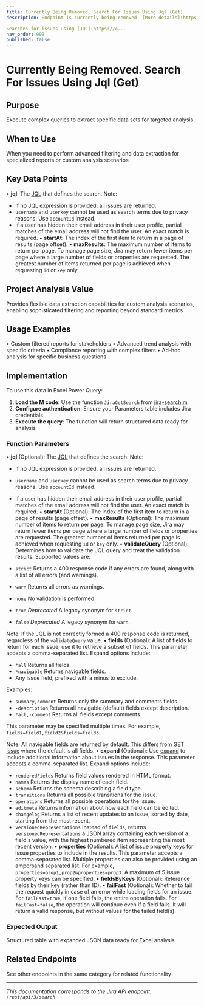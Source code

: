 ```yaml
---
title: Currently Being Removed. Search For Issues Using Jql (Get)
description: Endpoint is currently being removed. [More details](https://developer.atlassian.com/changelog/#CHANGE-2046)

Searches for issues using [JQL](https://c...
nav_order: 999
published: false
---
```


# Currently Being Removed. Search For Issues Using Jql (Get)

## Purpose
Execute complex queries to extract specific data sets for targeted analysis

## When to Use
When you need to perform advanced filtering and data extraction for specialized reports or custom analysis scenarios

## Key Data Points
• **jql**: The [JQL](https://confluence.atlassian.com/x/egORLQ) that defines the search. Note:

 *  If no JQL expression is provided, all issues are returned.
 *  `username` and `userkey` cannot be used as search terms due to privacy reasons. Use `accountId` instead.
 *  If a user has hidden their email address in their user profile, partial matches of the email address will not find the user. An exact match is required.
• **startAt**: The index of the first item to return in a page of results (page offset).
• **maxResults**: The maximum number of items to return per page. To manage page size, Jira may return fewer items per page where a large number of fields or properties are requested. The greatest number of items returned per page is achieved when requesting `id` or `key` only.

## Project Analysis Value
Provides flexible data extraction capabilities for custom analysis scenarios, enabling sophisticated filtering and reporting beyond standard metrics

## Usage Examples
• Custom filtered reports for stakeholders
• Advanced trend analysis with specific criteria
• Compliance reporting with complex filters
• Ad-hoc analysis for specific business questions

## Implementation
To use this data in Excel Power Query:

1. **Load the M code**: Use the function `JiraGetSearch` from [jira-search.m](../assets/jira-search.m)
2. **Configure authentication**: Ensure your Parameters table includes Jira credentials
3. **Execute the query**: The function will return structured data ready for analysis

### Function Parameters
• **jql** (Optional): The [JQL](https://confluence.atlassian.com/x/egORLQ) that defines the search. Note:

 *  If no JQL expression is provided, all issues are returned.
 *  `username` and `userkey` cannot be used as search terms due to privacy reasons. Use `accountId` instead.
 *  If a user has hidden their email address in their user profile, partial matches of the email address will not find the user. An exact match is required.
• **startAt** (Optional): The index of the first item to return in a page of results (page offset).
• **maxResults** (Optional): The maximum number of items to return per page. To manage page size, Jira may return fewer items per page where a large number of fields or properties are requested. The greatest number of items returned per page is achieved when requesting `id` or `key` only.
• **validateQuery** (Optional): Determines how to validate the JQL query and treat the validation results. Supported values are:

 *  `strict` Returns a 400 response code if any errors are found, along with a list of all errors (and warnings).
 *  `warn` Returns all errors as warnings.
 *  `none` No validation is performed.
 *  `true` *Deprecated* A legacy synonym for `strict`.
 *  `false` *Deprecated* A legacy synonym for `warn`.

Note: If the JQL is not correctly formed a 400 response code is returned, regardless of the `validateQuery` value.
• **fields** (Optional): A list of fields to return for each issue, use it to retrieve a subset of fields. This parameter accepts a comma-separated list. Expand options include:

 *  `*all` Returns all fields.
 *  `*navigable` Returns navigable fields.
 *  Any issue field, prefixed with a minus to exclude.

Examples:

 *  `summary,comment` Returns only the summary and comments fields.
 *  `-description` Returns all navigable (default) fields except description.
 *  `*all,-comment` Returns all fields except comments.

This parameter may be specified multiple times. For example, `fields=field1,field2&fields=field3`.

Note: All navigable fields are returned by default. This differs from [GET issue](#api-rest-api-3-issue-issueIdOrKey-get) where the default is all fields.
• **expand** (Optional): Use [expand](#expansion) to include additional information about issues in the response. This parameter accepts a comma-separated list. Expand options include:

 *  `renderedFields` Returns field values rendered in HTML format.
 *  `names` Returns the display name of each field.
 *  `schema` Returns the schema describing a field type.
 *  `transitions` Returns all possible transitions for the issue.
 *  `operations` Returns all possible operations for the issue.
 *  `editmeta` Returns information about how each field can be edited.
 *  `changelog` Returns a list of recent updates to an issue, sorted by date, starting from the most recent.
 *  `versionedRepresentations` Instead of `fields`, returns `versionedRepresentations` a JSON array containing each version of a field's value, with the highest numbered item representing the most recent version.
• **properties** (Optional): A list of issue property keys for issue properties to include in the results. This parameter accepts a comma-separated list. Multiple properties can also be provided using an ampersand separated list. For example, `properties=prop1,prop2&properties=prop3`. A maximum of 5 issue property keys can be specified.
• **fieldsByKeys** (Optional): Reference fields by their key (rather than ID).
• **failFast** (Optional): Whether to fail the request quickly in case of an error while loading fields for an issue. For `failFast=true`, if one field fails, the entire operation fails. For `failFast=false`, the operation will continue even if a field fails. It will return a valid response, but without values for the failed field(s).

### Expected Output
Structured table with expanded JSON data ready for Excel analysis

## Related Endpoints
See other endpoints in the same category for related functionality

---
*This documentation corresponds to the Jira API endpoint: `/rest/api/3/search`*
